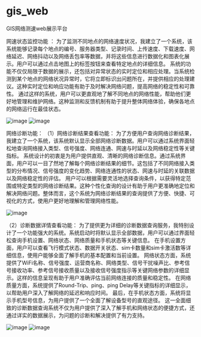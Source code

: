 # gis_web

GIS网络测速web展示平台

网速状态监控功能 ：
为了监测不同地点的网络速度状况，我建立了一个系统，该系统能够记录每个地点的编号、服务器类型、记录时间、上传速度、下载速度、网络延迟、网络抖动以及网络丢包率等数据，并将这些信息进行数据化和图表化展示。用户可以通过点击地图上的标签按钮来查看特定地点的详细信息。
系统的功能不仅仅局限于数据的展示，还包括对异常状态的实时定位和相应处理。当系统检测到某个地点的网络状况异常时，它将立即标识出问题所在，并提供相应的处理建议。这种实时定位和响应功能有助于及时解决网络问题，提高网络的稳定性和可靠性。
通过这样的系统，用户可以更直观地了解不同地点的网络性能，帮助他们更好地管理和维护网络。这种监测和反馈机制有助于提升整体网络体验，确保各地点的网络运行在最佳状态。

![image](https://github.com/user-attachments/assets/eaef4c7d-4df3-493f-bdc7-9439929747c6)
![image](https://github.com/user-attachments/assets/5a9b2604-fa86-49bf-8dc0-02c81c6e7c02)

网络诊断功能：
（1）网络诊断结果查看功能： 
为了方便用户查询网络诊断结果，我建立了一个系统，该系统默认显示全部网络诊断数据。用户可以通过系统界面轻松地查询网络接入类型、信号强度、网络连通、网速与时延以及网络稳定性等关键指标。
系统设计的初衷是为用户提供直观、清晰的网络诊断信息。通过系统界面，用户可以一目了然地了解每个网络诊断结果的细节。这包括了不同网络接入类型的分布情况、信号强度的变化趋势、网络连通性的状态、网速与时延的关联数据以及网络稳定性的评估。
用户可以根据需要灵活地选择查询条件，以获得特定范围或特定类型的网络诊断结果。这种个性化查询的设计有助于用户更准确地定位和解决网络问题。整体而言，这个系统为网络诊断结果的查询提供了方便、快捷、可视化的方式，使用户更好地理解和管理网络性能。

![image](https://github.com/user-attachments/assets/5eef19d9-5a5b-40b9-b4b9-140071e2f9e6)

（2）诊断数据详情查看功能： 
为了提供更为详细的诊断数据查询服务，我特别设计了一个功能强大的系统。系统启动时将默认显示全部数据，用户可以通过界面轻松查询手机设置、网络状态、网络质量和手机状态等关键信息。
在手机设置方面，用户可以查看飞行模式状态、数据开关状态、sim卡数量和sim卡激活数等详细信息，使用户能够全面了解手机的基本配置和当前设置。
网络状态方面，系统提供了WiFi名称、信号强度、运营商名称、网络类型、信号干扰噪声比、参考信号接收功率、参考信号接收质量以及接收信号强度指示等关键网络参数的详细显示。这样的信息呈现有助于用户准确评估当前网络连接的质量和稳定性。
在网络质量方面，系统提供了Round-Trip、ping、ping Delay等关键指标的详细显示，以帮助用户深入了解网络的延迟和响应时间。
最后，在手机状态方面，系统将显示手机型号信息，为用户提供了一个全面了解设备型号的直观途径。
这一全面细致的诊断数据查询系统不仅为用户提供了深入了解手机和网络状态的便捷方式，还通过详实的数据展示，为问题的诊断和解决提供了有力支持。

![image](https://github.com/user-attachments/assets/0f100f6d-9a30-4112-98ba-014026653576)
![image](https://github.com/user-attachments/assets/081e602e-2102-4f6d-a649-ebb64ec93620)

  

